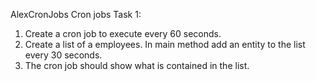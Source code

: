 
AlexCronJobs
Cron jobs
Task 1:
1)	Create a cron job to execute every 60 seconds.
2)	Create a list of a employees. In main method add an entity to the list every 30 seconds.
3)	The cron job should show what is contained in the list.


